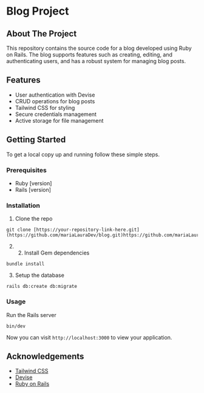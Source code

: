 # Blog Project

## About The Project

This repository contains the source code for a blog developed using Ruby on Rails. The blog supports features such as creating, editing, and authenticating users, and has a robust system for managing blog posts.

## Features

- User authentication with Devise
- CRUD operations for blog posts
- Tailwind CSS for styling
- Secure credentials management
- Active storage for file management

## Getting Started

To get a local copy up and running follow these simple steps.

### Prerequisites

- Ruby [version]
- Rails [version]

### Installation

1. Clone the repo

```
git clone [https://your-repository-link-here.git](https://github.com/mariaLauraDev/blog.git)https://github.com/mariaLauraDev/blog.git
```
2. 2. Install Gem dependencies
```
bundle install
```
3. Setup the database
```
rails db:create db:migrate
```

### Usage

Run the Rails server

```
bin/dev
```
Now you can visit `http://localhost:3000` to view your application.

## Acknowledgements

- [Tailwind CSS](https://tailwindcss.com/)
- [Devise](https://github.com/heartcombo/devise)
- [Ruby on Rails](https://rubyonrails.org/)
